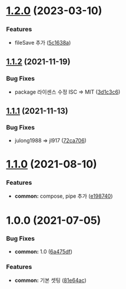 # [1.2.0](https://github.com/jl917/utils/compare/v1.1.2...v1.2.0) (2023-03-10)


### Features

* fileSave  추가 ([5c1638a](https://github.com/jl917/utils/commit/5c1638a99ea3fd0258a0fb7df1f6daf3b0180fbe))

## [1.1.2](https://github.com/jl917/utils/compare/v1.1.1...v1.1.2) (2021-11-19)


### Bug Fixes

* package 라이센스 수정 ISC => MIT ([3d1c3c6](https://github.com/jl917/utils/commit/3d1c3c6ce0de365df596cca40797b964f661b873))

## [1.1.1](https://github.com/jl917/utils/compare/v1.1.0...v1.1.1) (2021-11-13)


### Bug Fixes

* julong1988 => jl917 ([72ca706](https://github.com/jl917/utils/commit/72ca706c33e06413c867fac207f6346a030d36b2))

# [1.1.0](https://github.com/jl917/utils/compare/v1.0.0...v1.1.0) (2021-08-10)


### Features

* **common:** compose, pipe 추가 ([e198740](https://github.com/jl917/utils/commit/e198740e941ae915ebbd9eeff9a36ad7e5f40f7f))

# 1.0.0 (2021-07-05)


### Bug Fixes

* **common:** 1.0 ([6a475df](https://github.com/jl917/utils/commit/6a475df38a61859e1bc12e26c1301f8046ed101b))


### Features

* **common:** 기본 셋팅 ([81e64ac](https://github.com/jl917/utils/commit/81e64ac4728b3120e8e4d761855dac384bb64e59))
